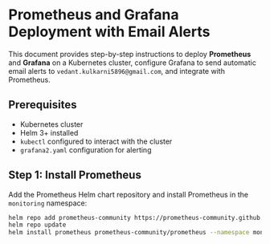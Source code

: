 # Prometheus and Grafana Deployment with Email Alerts

This document provides step-by-step instructions to deploy **Prometheus** and **Grafana** on a Kubernetes cluster, configure Grafana to send automatic email alerts to `vedant.kulkarni5896@gmail.com`, and integrate with Prometheus.

## Prerequisites

- Kubernetes cluster
- Helm 3+ installed
- `kubectl` configured to interact with the cluster
- `grafana2.yaml` configuration for alerting

## Step 1: Install Prometheus

Add the Prometheus Helm chart repository and install Prometheus in the `monitoring` namespace:

```bash
helm repo add prometheus-community https://prometheus-community.github.io/helm-charts
helm repo update
helm install prometheus prometheus-community/prometheus --namespace monitoring
 